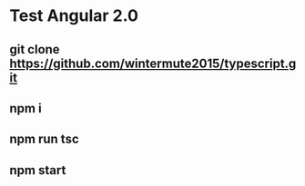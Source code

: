 # Test Angular 2.0
git clone https://github.com/wintermute2015/typescript.git
-------------------------------------------------------------------------------------------------
npm i
-------------------------------------------------------------------------------------------------
npm run tsc
-------------------------------------------------------------------------------------------------
npm start
-------------------------------------------------------------------------------------------------